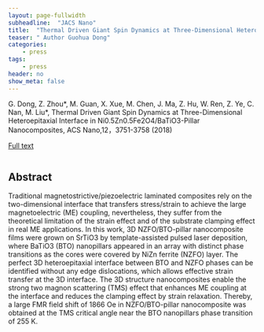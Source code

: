 ```yaml
---
layout: page-fullwidth
subheadline:  "JACS Nano"
title:  "Thermal Driven Giant Spin Dynamics at Three-Dimensional Heteroepitaxial Interface in Ni0.5Zn0.5Fe2O4/BaTiO3-Pillar Nanocomposites"
teaser: " Author Guohua Dong"
categories:
    - press
tags:
    - press
header: no
show_meta: false
---
```

<!--more-->
<!--<div class="row">-->
<div >
<p>
G. Dong, Z. Zhou*, M. Guan, X. Xue, M. Chen, J. Ma, Z. Hu, W. Ren, Z. Ye, C. Nan, M. Liu*, Thermal Driven Giant Spin Dynamics at Three-Dimensional Heteroepitaxial Interface in Ni0.5Zn0.5Fe2O4/BaTiO3-Pillar Nanocomposites, ACS Nano,12，3751-3758 (2018) </p>
 
 <a href="https://pubs.acs.org/doi/10.1021/acsnano.8b00962">Full text</a>
</div>
<div style="display: inline-block;">
<h2>Abstract</h2>

<p>Traditional magnetostrictive/piezoelectric laminated composites rely on the two-dimensional interface that transfers stress/strain to achieve the large magnetoelectric (ME) coupling, nevertheless, they suffer from the theoretical limitation of the strain effect and of the substrate clamping effect in real ME applications. In this work, 3D NZFO/BTO-pillar nanocomposite films were grown on SrTiO3 by template-assisted pulsed laser deposition, where BaTiO3 (BTO) nanopillars appeared in an array with distinct phase transitions as the cores were covered by NiZn ferrite (NZFO) layer. The perfect 3D heteroepitaxial interface between BTO and NZFO phases can be identified without any edge dislocations, which allows effective strain transfer at the 3D interface. The 3D structure nanocomposites enable the strong two magnon scattering (TMS) effect that enhances ME coupling at the interface and reduces the clamping effect by strain relaxation. Thereby, a large FMR field shift of 1866 Oe in NZFO/BTO-pillar nanocomposite was obtained at the TMS critical angle near the BTO nanopillars phase transition of 255 K.</p>

</div>